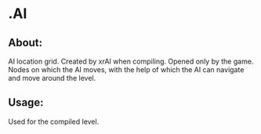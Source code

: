 # .AI

## About:
AI location grid. Created by xrAI when compiling. Opened only by the game. Nodes on which the AI moves, with the help of which the AI can navigate and move around the level.

## Usage:
Used for the compiled level.